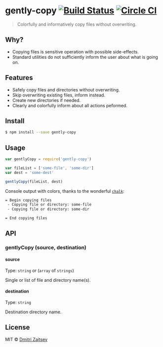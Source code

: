 # gently-copy [![Build Status](https://travis-ci.org/dmitriz/gently-copy.svg?branch=master)](https://travis-ci.org/dmitriz/gently-copy) [![Circle CI](https://circleci.com/gh/dmitriz/gently-copy.svg?style=svg)](https://circleci.com/gh/dmitriz/gently-copy)

> Colorfully and informatively copy files without overwriting.


## Why?
- Copying files is sensitive operation with possible side-effects.
- Standard utilities do not sufficiently inform the user about what is going on.


## Features
- Safely copy files and directories without overwriting. 
- Skip overwriting existing files, inform instead.
- Create new directories if needed.
- Clearly and colorfully inform about all actions peformed.


## Install

```sh
$ npm install --save gently-copy
```


## Usage

```js
var gentlyCopy = require('gently-copy')

var fileList = ['some-file', 'some-dir']
var dest = 'some-dest'

gentlyCopy(fileList, dest)
```

Console output with colors, thanks to the wonderful [`chalk`](https://github.com/chalk/chalk):
```sh
= Begin copying files
 - Copying file or directory: some-file
 - Copying file or directory: some-dir

= End copying files

```

## API

### gentlyCopy (source, destination)

#### source

Type: `string` or (`array` of `strings`)

Single or list of file and directory name(s).

#### destination

Type: `string`

Destination directory name.

## License

MIT © [Dmitri Zaitsev](https://github.com/dmitriz)
